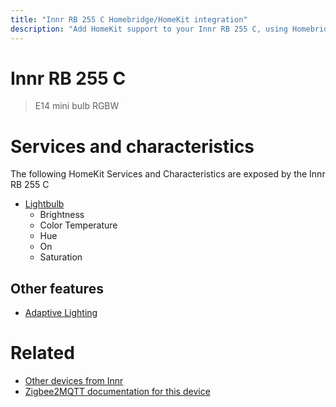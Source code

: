 ```yaml
---
title: "Innr RB 255 C Homebridge/HomeKit integration"
description: "Add HomeKit support to your Innr RB 255 C, using Homebridge, Zigbee2MQTT and homebridge-z2m."
---
```

<!---
This file has been GENERATED using src/docgen/docgen.ts
DO NOT EDIT THIS FILE MANUALLY!
-->
# Innr RB 255 C
> E14 mini bulb RGBW


# Services and characteristics
The following HomeKit Services and Characteristics are exposed by
the Innr RB 255 C

* [Lightbulb](../../light.md)
  * Brightness
  * Color Temperature
  * Hue
  * On
  * Saturation

## Other features
* [Adaptive Lighting](../../light.md)

# Related
* [Other devices from Innr](../index.md#innr)
* [Zigbee2MQTT documentation for this device](https://www.zigbee2mqtt.io/devices/RB_255_C.html)